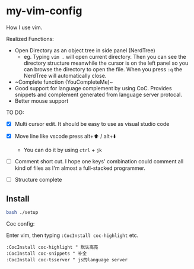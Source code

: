# my-vim-config
How I use vim.

Realized Functions:

* Open Directory as an object tree in side panel (NerdTree)
	* eg. Typing `vim .` will open current directory. Then you can see the directory structure meanwhile the cursor is on the left panel so you can browse the directory to open the file. When you press `:q` the NerdTree will automatically close.
* ~Complete function (YouCompleteMe)~
* Good support for language complement by using CoC. Provides snippets and complement generated from language server protocal.
* Better mouse support

TO DO:

- [X] Multi cursor edit. It should be easy to use as visual studio code
- [X] Move line like vscode press alt+⬆️ / alt+⬇️
  - You can do it by using `ctrl` + `jk`
- [ ] Comment short cut. I hope one keys' combination could comment all kind of files as I'm almost a full-stacked programmer. 
- [ ] Structure complete


## Install

```bash
bash ./setup
```

Coc config:

Enter vim, then typing `:CocInstall coc-highlight` etc.

```vim
:CocInstall coc-highlight " 默认高亮
:CocInstall coc-snippets " 补全
:CocInstall coc-tsserver " js的language server
```
